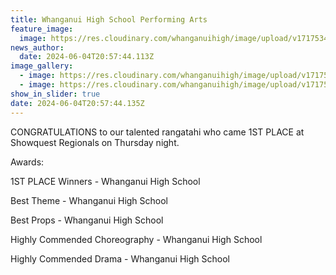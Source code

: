 ```yaml
---
title: Whanganui High School Performing Arts
feature_image:
  image: https://res.cloudinary.com/whanganuihigh/image/upload/v1717534644/News/Showquest_1_2024.jpg
news_author:
  date: 2024-06-04T20:57:44.113Z
image_gallery:
  - image: https://res.cloudinary.com/whanganuihigh/image/upload/v1717534645/News/Showquest_2024.jpg
  - image: https://res.cloudinary.com/whanganuihigh/image/upload/v1717534644/News/Showquest_2.jpg
show_in_slider: true
date: 2024-06-04T20:57:44.135Z
---
```

CONGRATULATIONS to our talented rangatahi who came 1ST PLACE at Showquest Regionals on Thursday night.

Awards:

1ST PLACE Winners - Whanganui High School

Best Theme - Whanganui High School

Best [](<>)Props - Whanganui High School

Highly Commended Choreography - Whanganui High School

Highly Commended Drama - Whanganui High School